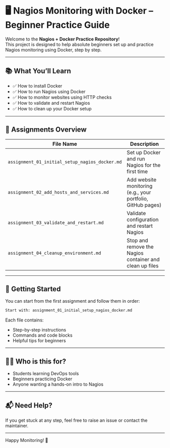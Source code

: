 # 🖥️ Nagios Monitoring with Docker – Beginner Practice Guide

Welcome to the **Nagios + Docker Practice Repository**!  
This project is designed to help absolute beginners set up and practice Nagios monitoring using Docker, step by step.

---

## 📚 What You’ll Learn

- ✅ How to install Docker
- ✅ How to run Nagios using Docker
- ✅ How to monitor websites using HTTP checks
- ✅ How to validate and restart Nagios
- ✅ How to clean up your Docker setup

---

## 📂 Assignments Overview

| File Name | Description |
|-----------|-------------|
| `assignment_01_initial_setup_nagios_docker.md` | Set up Docker and run Nagios for the first time |
| `assignment_02_add_hosts_and_services.md` | Add website monitoring (e.g., your portfolio, GitHub pages) |
| `assignment_03_validate_and_restart.md` | Validate configuration and restart Nagios |
| `assignment_04_cleanup_environment.md` | Stop and remove the Nagios container and clean up files |

---

## 🚀 Getting Started

You can start from the first assignment and follow them in order:

```bash
Start with: assignment_01_initial_setup_nagios_docker.md
````

Each file contains:

* Step-by-step instructions
* Commands and code blocks
* Helpful tips for beginners

---

## 🙋‍♂️ Who is this for?

* Students learning DevOps tools
* Beginners practicing Docker
* Anyone wanting a hands-on intro to Nagios

---

## 📬 Need Help?

If you get stuck at any step, feel free to raise an issue or contact the maintainer.

---

Happy Monitoring! 🚦

